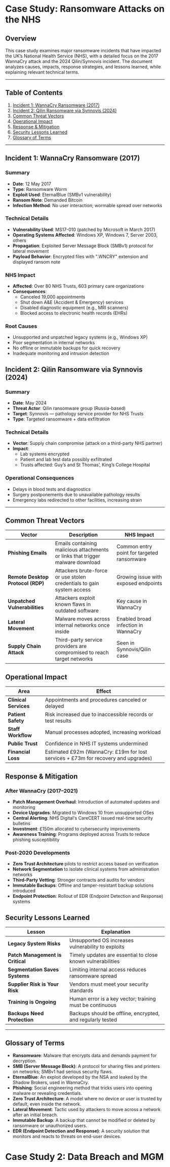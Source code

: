 # Case Study: Ransomware Attacks on the NHS

## Overview

This case study examines major ransomware incidents that have impacted the UK’s National Health Service (NHS), with a detailed focus on the 2017 WannaCry attack and the 2024 Qilin/Synnovis incident. The document analyzes causes, impacts, response strategies, and lessons learned, while explaining relevant technical terms.

---

## Table of Contents

1. [Incident 1: WannaCry Ransomware (2017)](#incident-1-wannacry-ransomware-2017)
2. [Incident 2: Qilin Ransomware via Synnovis (2024)](#incident-2-qilin-ransomware-via-synnovis-2024)
3. [Common Threat Vectors](#common-threat-vectors)
4. [Operational Impact](#operational-impact)
5. [Response & Mitigation](#response--mitigation)
6. [Security Lessons Learned](#security-lessons-learned)
7. [Glossary of Terms](#glossary-of-terms)

---

## Incident 1: WannaCry Ransomware (2017)

### Summary

- **Date**: 12 May 2017  
- **Type**: Ransomware Worm  
- **Exploit Used**: EternalBlue (SMBv1 vulnerability)  
- **Ransom Note**: Demanded Bitcoin  
- **Infection Method**: No user interaction; wormable spread over networks  

### Technical Details

- **Vulnerability Used**: MS17-010 (patched by Microsoft in March 2017)
- **Operating Systems Affected**: Windows XP, Windows 7, Server 2003, others
- **Propagation**: Exploited Server Message Block (SMBv1) protocol for lateral movement
- **Payload Behavior**: Encrypted files with ".WNCRY" extension and displayed ransom note

### NHS Impact

- **Affected**: Over 80 NHS Trusts, 603 primary care organizations
- **Consequences**:
  - Canceled 19,000 appointments
  - Shut down A&E (Accident & Emergency) services
  - Disabled diagnostic equipment (e.g., MRI scanners)
  - Blocked access to electronic health records (EHRs)

### Root Causes

- Unsupported and unpatched legacy systems (e.g., Windows XP)
- Poor segmentation in internal networks
- No offline or immutable backups for quick recovery
- Inadequate monitoring and intrusion detection

## Incident 2: Qilin Ransomware via Synnovis (2024)

### Summary

- **Date**: May 2024  
- **Threat Actor**: Qilin ransomware group (Russia-based)  
- **Target**: Synnovis — pathology service provider for NHS Trusts  
- **Type**: Targeted ransomware + data exfiltration

### Technical Details

- **Vector**: Supply chain compromise (attack on a third-party NHS partner)
- **Impact**:
  - Lab systems encrypted
  - Patient and lab test data possibly exfiltrated
  - Trusts affected: Guy’s and St Thomas’, King’s College Hospital

### Operational Consequences

- Delays in blood tests and diagnostics
- Surgery postponements due to unavailable pathology results
- Emergency labs redirected to other facilities, increasing strain

---

## Common Threat Vectors

| Vector | Description | NHS Impact |
|--------|-------------|------------|
| **Phishing Emails** | Emails containing malicious attachments or links that trigger malware download | Common entry point for targeted ransomware |
| **Remote Desktop Protocol (RDP)** | Attackers brute-force or use stolen credentials to gain system access | Growing issue with exposed endpoints |
| **Unpatched Vulnerabilities** | Attackers exploit known flaws in outdated software | Key cause in WannaCry |
| **Lateral Movement** | Malware moves across internal networks once inside | Enabled broad infection in WannaCry |
| **Supply Chain Attack** | Third-party service providers are compromised to reach target networks | Seen in Synnovis/Qilin case |


## Operational Impact

| Area | Effect |
|------|--------|
| **Clinical Services** | Appointments and procedures canceled or delayed |
| **Patient Safety** | Risk increased due to inaccessible records or test results |
| **Staff Workflow** | Manual processes adopted, increasing workload |
| **Public Trust** | Confidence in NHS IT systems undermined |
| **Financial Loss** | Estimated £92m (WannaCry: £19m for lost services + £73m for recovery and upgrades) |


## Response & Mitigation

### After WannaCry (2017–2021)

- **Patch Management Overhaul**: Introduction of automated updates and monitoring
- **Device Upgrades**: Migrated to Windows 10 from unsupported OSes
- **Central Alerting**: NHS Digital's CareCERT issued real-time security bulletins
- **Investment**: £150m allocated to cybersecurity improvements
- **Awareness Training**: Programs deployed across Trusts to reduce phishing susceptibility

### Post-2020 Developments

- **Zero Trust Architecture** pilots to restrict access based on verification
- **Network Segmentation** to isolate clinical systems from administration networks
- **Third-Party Vetting**: Stronger contracts and audits for vendors
- **Immutable Backups**: Offline and tamper-resistant backup solutions introduced
- **Endpoint Protection**: Rollout of EDR (Endpoint Detection and Response) systems

## Security Lessons Learned

| Lesson | Explanation |
|--------|-------------|
| **Legacy System Risks** | Unsupported OS increases vulnerability to exploits |
| **Patch Management is Critical** | Timely updates are essential to close known vulnerabilities |
| **Segmentation Saves Systems** | Limiting internal access reduces ransomware spread |
| **Supplier Risk is Your Risk** | Vendors must meet your security standards |
| **Training is Ongoing** | Human error is a key vector; training must be continuous |
| **Backups Need Protection** | Backups should be offline, encrypted, and regularly tested |

---

## Glossary of Terms

- **Ransomware**: Malware that encrypts data and demands payment for decryption.
- **SMB (Server Message Block)**: A protocol for sharing files and printers on networks; SMBv1 had serious security flaws.
- **EternalBlue**: An exploit developed by the NSA and leaked by the Shadow Brokers, used in WannaCry.
- **Phishing**: Social engineering method that tricks users into opening malware or revealing credentials.
- **Zero Trust Architecture**: A model where no device or user is trusted by default, even inside the network.
- **Lateral Movement**: Tactic used by attackers to move across a network after an initial breach.
- **Immutable Backup**: A backup that cannot be modified or deleted by ransomware or unauthorized users.
- **EDR (Endpoint Detection and Response)**: A security solution that monitors and reacts to threats on end-user devices.

# Case Study 2: Data Breach and MGM

